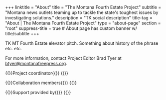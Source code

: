 +++
linktitle = "About"
title = "The Montana Fourth Estate Project"
subtitle = "Montana news outlets teaming up to tackle the state's toughest issues by investigating solutions."
description = "TK social description"
title-tag = "About | The Montana Fourth Estate Project"
type = "about-page"
section = "root"
suppress-title = true # About page has custom banner w/ title/subtitle
+++

TK MT Fourth Estate elevator pitch. Something about history of the phrase etc. etc.

For more information, contact Project Editor Brad Tyer at [btyer@montanafreepress.org](mailto:btyer@montanafreepress.org).

{{<content-header>}}Project coordinator{{</content-header>}}
{{<coordinator-logos>}}

{{<content-header>}}Collaboration members{{</content-header>}}
{{<partner-logos>}}

{{<content-header>}}Support provided by{{</content-header>}}
{{<backer-logos>}}